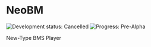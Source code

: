 NeoBM
=====
![Development status: Cancelled](https://img.shields.io/badge/Development%20status-Cancelled-lightgrey.svg)
![Progress: Pre-Alpha](https://img.shields.io/badge/Progress-Pre--Alpha-red.svg)

New-Type BMS Player
